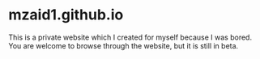 # mzaid1.github.io
This is a private website which I created for myself because I was bored. You are welcome to browse through the website, but it is still in beta.
